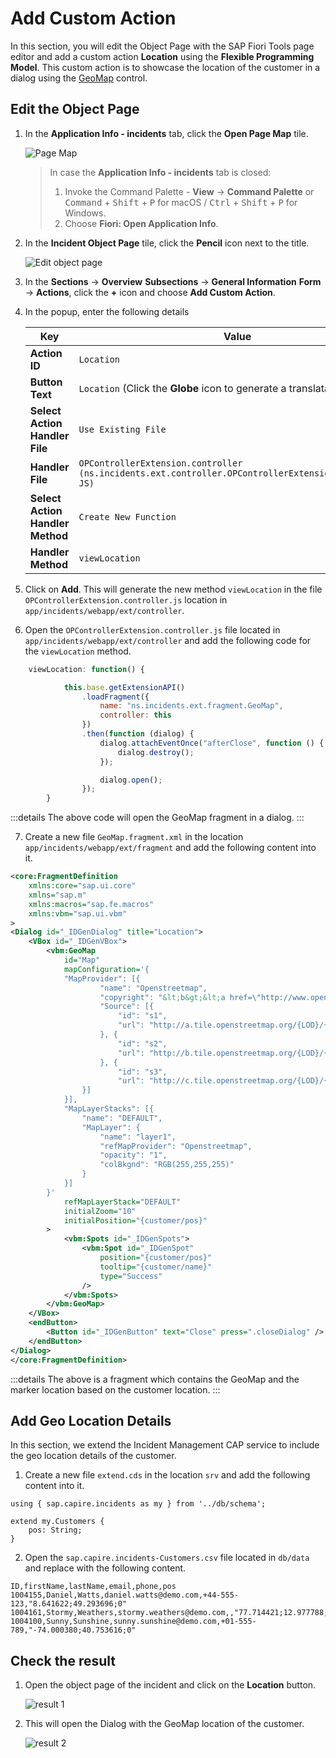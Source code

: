 # Add Custom Action

In this section, you will edit the Object Page with the SAP Fiori Tools page editor and add a custom action **Location** using the **Flexible Programming Model**. This custom action is to showcase the  location of the customer in a dialog using the [GeoMap](https://sapui5.hana.ondemand.com/#/api/sap.ui.vbm.GeoMap) control.

## Edit the Object Page

1. In the **Application Info - incidents** tab, click the **Open Page Map** tile. 

    <!-- border; size:540px --> 
    ![Page Map](./images/PageMap.png)

    > In case the **Application Info - incidents** tab is closed: 
    >
    >1. Invoke the Command Palette - **View** &rarr; **Command Palette** or <kbd>Command</kbd> + <kbd>Shift</kbd> + <kbd>P</kbd> for macOS / <kbd>Ctrl</kbd> + <kbd>Shift</kbd> + <kbd>P</kbd> for Windows. 
    >2. Choose **Fiori: Open Application Info**.

2. In the **Incident Object Page** tile, click the **Pencil** icon next to the title.

    <!-- border; size:540px --> 
    ![Edit object page](./images/obj0.png)

3. In the **Sections** &rarr; **Overview** **Subsections** &rarr; **General Information** **Form** &rarr; **Actions**, click the **+** icon and choose **Add Custom Action**.

4. In the popup, enter the following details

    | Key  | Value  |
    |---|---|
    | **Action ID**  | `Location`  |
    | **Button Text**  | `Location` (Click the **Globe** icon to generate a translatable text key).  |
    | **Select Action Handler File**  | `Use Existing File`  |
    | **Handler File**  | `OPControllerExtension.controller (ns.incidents.ext.controller.OPControllerExtension.controller, JS)`  |
    | **Select Action Handler Method** | `Create New Function` |
    | **Handler Method** | `viewLocation` |

5. Click on **Add**. This will generate the new method `viewLocation` in the file `OPControllerExtension.controller.js` location in `app/incidents/webapp/ext/controller`.

6. Open the `OPControllerExtension.controller.js` file located in `app/incidents/webapp/ext/controller` and add the following code for the `viewLocation` method.

```js
    viewLocation: function() {

			this.base.getExtensionAPI()
				.loadFragment({
					name: "ns.incidents.ext.fragment.GeoMap",
					controller: this
				})
				.then(function (dialog) {
					dialog.attachEventOnce("afterClose", function () {
						dialog.destroy();
					});

					dialog.open();
				});
		}
```
:::details
The above code will open the GeoMap fragment in a dialog.
:::

7. Create a new file `GeoMap.fragment.xml` in the location `app/incidents/webapp/ext/fragment` and add the following content into it.

```xml
<core:FragmentDefinition
    xmlns:core="sap.ui.core"
    xmlns="sap.m"
    xmlns:macros="sap.fe.macros"
	xmlns:vbm="sap.ui.vbm"
>
<Dialog id="_IDGenDialog" title="Location">
    <VBox id="_IDGenVBox">
        <vbm:GeoMap
            id="Map"
            mapConfiguration='{
			"MapProvider": [{
					"name": "Openstreetmap",
					"copyright": "&lt;b&gt;&lt;a href=\"http://www.openstreetmap.org/copyright\"&gt;© openstreetmap&lt;/a&gt;&lt;/b&gt;",
					"Source": [{
						"id": "s1",
						"url": "http://a.tile.openstreetmap.org/{LOD}/{X}/{Y}.png"
					}, {
						"id": "s2",
						"url": "http://b.tile.openstreetmap.org/{LOD}/{X}/{Y}.png"
					}, {
						"id": "s3",
						"url": "http://c.tile.openstreetmap.org/{LOD}/{X}/{Y}.png"
				}]
			}],
			"MapLayerStacks": [{
				"name": "DEFAULT",
				"MapLayer": {
					"name": "layer1",
					"refMapProvider": "Openstreetmap",
					"opacity": "1",
					"colBkgnd": "RGB(255,255,255)"
				}
			}]
		}'
            refMapLayerStack="DEFAULT"
            initialZoom="10"
            initialPosition="{customer/pos}"
        >
            <vbm:Spots id="_IDGenSpots">
                <vbm:Spot id="_IDGenSpot"
                    position="{customer/pos}"
                    tooltip="{customer/name}"
                    type="Success"
                />
            </vbm:Spots>
        </vbm:GeoMap>
    </VBox>
	<endButton>
		<Button id="_IDGenButton" text="Close" press=".closeDialog" />
	</endButton>
</Dialog>
</core:FragmentDefinition>

```

:::details
The above is a fragment which contains the GeoMap and the marker location based on the customer location.
:::

## Add Geo Location Details

In this section, we extend the Incident Management CAP service to include the geo location details of the customer.

1. Create a new file `extend.cds` in the location `srv` and add the following content into it.

```cds
using { sap.capire.incidents as my } from '../db/schema';

extend my.Customers {
    pos: String;
}

```

2. Open the `sap.capire.incidents-Customers.csv` file located in `db/data` and replace with the following content.

```csv
ID,firstName,lastName,email,phone,pos
1004155,Daniel,Watts,daniel.watts@demo.com,+44-555-123,"8.641622;49.293696;0"
1004161,Stormy,Weathers,stormy.weathers@demo.com,,"77.714421;12.977788;0"
1004100,Sunny,Sunshine,sunny.sunshine@demo.com,+01-555-789,"-74.000380;40.753616;0"

```

## Check the result

1. Open the object page of the incident and click on the **Location** button.

    ![result 1](./images/custom-action-3.png)

2. This will open the Dialog with the GeoMap location of the customer.

    ![result 2](./images/custom-action-4.png)